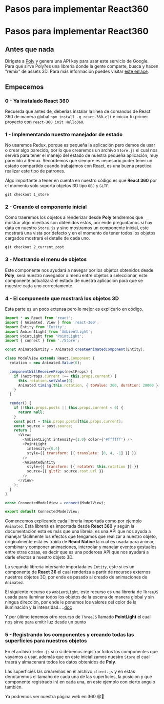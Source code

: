 # Pasos para implementar React360

# Pasos para implementar React360

## Antes que nada
Dirigete a [Poly](https://developers.google.com/poly/develop/web) y genera una API key para usar este servicio de Google. Para qué sirve Poly?es una librería donde la gente comparte, busca y hacen "remix" de assets 3D. Para más información puedes visitar [este enlace](https://developers.google.com/poly/develop).

## Empecemos

### 0 - Ya instalado React 360
Recuerda que antes de, deberías instalar la línea de comandos de React 360 de manera global `npm install -g react-360-cli` e iniciar tu primer proyecto con `react-360 init Hello360`.

### 1 - Implementando nuestro manejador de estado
No usaremos Redux, porque es pequeña la aplicación pero demos de usar o crear algo parecido, por lo que crearemos un archivo `Store.js` el cual nos servirá para tener el manejo del estado de nuestra pequeña aplicación, muy parecido a Redux. Recordemos que siempre es necesario poder tener un estado compartido cuando trabajamos con React, es una buena practica realizar este tipo de patrones.

Algo importante a tener en cuenta en nuestro código es que **React 360** por el momento solo soporta objetos 3D tipo `OBJ` y `GLTF`.

`git checkout 1_store`

### 2 - Creando el componente inicial
Como traeremos los objetos a renderizar desde **Poly** tendremos que mostrar algo mientras son obtenidos estos, por ende preguntamos si hay data en nuestro `Store.js` y sino mostramos un componente inicial, este mostrará una vista por defecto y en el momento de tener todos los objetos cargados mostrará el detalle de cada uno.

`git checkout 2_current_post`

### 3 - Mostrando el menu de objetos
Este componente nos ayudará a navegar por los objetos obtenidos desde **Poly**, será nuestro navegador o menú entre objetos a seleccionar, este componente actualizará el estado de nuestra aplicación para que se muestre cada uno correctamente.

### 4 - El componente que mostrará los objetos 3D
Esta parte es un poco extensa pero lo mejor es explicarlo en código. 

```js
import * as React from 'react';
import { Animated, View } from 'react-360';
import Entity from 'Entity';
import AmbientLight from 'AmbientLight';
import PointLight from 'PointLight';
import { connect } from './Store';

const AnimatedEntity = Animated.createAnimatedComponent(Entity);

class ModelView extends React.Component {
  rotation = new Animated.Value(0);

  componentWillReceiveProps(nextProps) {
    if (nextProps.current !== this.props.current) {
      this.rotation.setValue(0);
      Animated.timing(this.rotation, { toValue: 360, duration: 20000 }).start();
    }
  }

  render() {
    if (!this.props.posts || this.props.current < 0) {
      return null;
    }
    const post = this.props.posts[this.props.current];
    const source = post.source;
    return (
      <View>
        <AmbientLight intensity={1.0} color={'#ffffff'} />
        <PointLight
          intensity={0.4}
          style={{ transform: [{ translate: [0, 4, -1] }] }}
        />
        <AnimatedEntity
          style={{ transform: [{ rotateY: this.rotation }] }}
          source={{ gltf2: source.root.url }}
        />
      </View>
    );
  }
}

const ConnectedModelView = connect(ModelView);

export default ConnectedModelView;
```
 Comencemos explicando cada librería importada como por ejemplo `Aminated`. Esta librería es importada desde **React 360** y según la documentación esta es más que una libreía, es una API que nos ayuda a manejar fácilmente los efectos que tengamos que realizar a nuestro objeto, originalmente está es traída de **React Native** la cual es usada para animar, combinar y componer animaciones, interpolar y manejar eventos gestuales entre otras cosas, es decir que es una poderosa API que nos ayudará a darle efectos a nuestro objeto 3D.

 La segunda librería intersante importada es `Entity`, este sí es un componente de **React 36** el cual renderiza a partir de recursos externos nuestros objetos 3D, por ende es pasado al creado de animaciones de `Animated`.

El siguiente recurso es `AmbientLight`, este recurso es una librería de `ThreeJS` usada para iluminar todos los objetos de la escena de manera global y sin ningua dirección, por ende le ponemos los valores del color de la iluminación y la intensidad.. ..[doc](https://threejs.org/docs/#api/en/lights/AmbientLight) 

Y por último tenemos otro recurso de `ThreeJS` llamado **PointLight** el cual nos sirve para emitir luz desde un punto

### 5 - Registrando los componentes y creando todas las superficies para nuestros objetos

En el archivo `index.js` si o si debemos registrar todos los componentes que vayamos a usar, además que en este inicializamos nuestro `Store` el cual traerá y almacenará todos los datos obtenidos de **Poly**.

Las superficies las crearemos en el archivo `client.js` y en estas denotaremos el tamaño de cada una de las superficies, la posición y qué componente registrado irá en cada una, en este ejemplo con cierto angulo también.


Ya podremos ver nuestra página web en 360 😎🎉